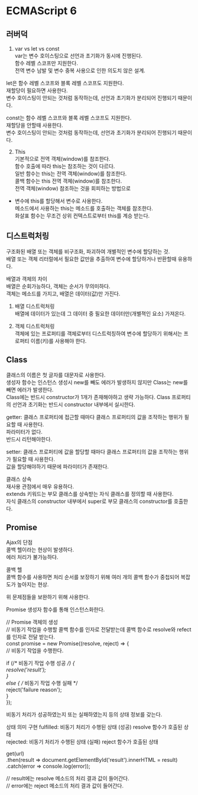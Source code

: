 # ECMAScript 6

## 러버덕  
1. var vs let vs const  
var는 변수 호이스팅으로 선언과 초기화가 동시에 진행된다.  
함수 레벨 스코프만 지원한다.  
전역 변수 남발 및 변수 중복 사용으로 인한 의도치 않은 설계.  

let은 함수 레벨 스코프와 블록 레벨 스코프도 지원한다.    
재할당이 필요하면 사용한다.  
변수 호이스팅이 안되는 것처럼 동작하는데, 선언과 초기화가 분리되어 진행되기 때문이다.  


const는 함수 레벨 스코프와 블록 레벨 스코프도 지원한다.  
재할당을 안할때 사용한다.    
변수 호이스팅이 안되는 것처럼 동작하는데, 선언과 초기화가 분리되어 진행되기 때문이다.  

2. This  
기본적으로 전역 객체(window)를 참조한다.  
함수 호출에 따라 this는 참조하는 것이 다르다.  
일반 함수는 this는 전역 객체(window)를 참조한다.  
콜백 함수는 this 전역 객체(window)를 참조한다.  
전역 객체(window) 참조하는 것을 회피하는 방법으로
- 변수에 this를 할당해서 변수로 사용한다.  
메소드에서 사용하는 this는 메소드를 호출하는 객체를 참조한다.  
화살표 함수는 무조건 상위 컨텍스트로부터 this를 계승 받는다.  


## 디스트럭처링  
구조화된 배열 또는 객체를 비구조화, 파괴하여 개별적인 변수에 할당하는 것.  
배열 또는 객체 리터럴에서 필요한 값만을 추출하여 변수에 할당하거나 반환할때 유용하다.  

배열과 객체의 차이  
배열은 순회가능하다, 객체는 순서가 무의미하다.  
객체는 메소드를 가지고, 배열은 데이터(값)만 가진다.  


1. 배열 디스트럭처링  
배열에 데이터가 있는데 그 데이터 중 필요한 데이터만(개별젹인 요소) 가져온다.  

2. 객체 디스트럭처링  
객체에 있는 프로퍼티를 객체로부터 디스트럭칭하여 변수에 할당하기 위해서는 프로퍼티 이름(키)를 사용해야 한다.  


## Class  
클래스의 이름은 첫 글자를 대문자로 사용한다.  
생성자 함수는 인스턴스 생성시 new를 빼도 에러가 발생하지 않지만 Class는 new를 빼면 에러가 발생한다.  
Class에는 반드시 constructor가 1개가 존재해야하고 생략 가능하다. 
Class 프로퍼티의 선언과 초기화는 반드시 constructor 내부에서 실시한다.  


getter: 클래스 프로퍼티에 접근할 때마다 클래스 프로퍼티의 값을 조작하는 행위가 필요할 때 사용한다.  
파라미터가 없다.  
반드시 리턴해야한다.  


setter:  클래스 프로퍼티에 값을 할당할 때마다 클래스 프로퍼티의 값을 조작하는 행위가 필요할 때 사용한다.  
값을 할당해야하기 때문에 파라미터가 존재한다.  


클래스 상속  
재사용 관점에서 매우 유용하다.  
extends 키워드는 부모 클래스를 상속받는 자식 클래스를 정의할 때 사용한다.  
자식 클래스의 constructor 내부에서 super로 부모 클래스의 constructor를 호출한다.  


## Promise  

Ajax의 단점  
콜백 헬이라는 현상이 발생하다.  
에러 처리가 불가능하다.  

콜백 헬  
콜백 함수를 사용하면 처리 순서를 보장하기 위해 여러 개의 콜백 함수가 중첩되어 복잡도가 높아지는 현상.  

위 문제점들을 보완하기 위해 사용한다.  


Promise 생성자 함수를 통해 인스턴스화한다.  

// Promise 객체의 생성  
// 비동기 작업을 수행할 콜백 함수를 인자로 전달받는데 콜백 함수로 resolve와 refect를 인자로 전달 받는다.  
const promise = new Promise((resolve, reject) => {  
  // 비동기 작업을 수행한다.  

  if (/* 비동기 작업 수행 성공 */) {  
    resolve('result');  
  }  
  else { /* 비동기 작업 수행 실패 */  
    reject('failure reason');  
  }  
});  

비동기 처리가 성공하였는지 또는 실패하였는지 등의 상태 정보를 갖는다.  

   상태               의미                            구현
fulfilled:	비동기 처리가 수행된 상태 (성공)	resolve 함수가 호출된 상태  
rejected: 비동기 처리가 수행된 상태 (실패)	reject 함수가 호출된 상태  

get(url)  
  .then(result => document.getElementById('result').innerHTML = result)  
  .catch(error => console.log(error));  

// result에는 resolve 메소드의 처리 결과 값이 들어간다.  
// error에는 reject 메소드의 처리 결과 값이 들어간다.  






